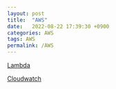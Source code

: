 ```yaml
---
layout: post
title:  "AWS"
date:   2022-08-22 17:39:30 +0900
categories: AWS
tags: AWS
permalink: /AWS
---
```


[Lambda](/AWS/lambda)

[Cloudwatch](/AWS/Cloudwatch)